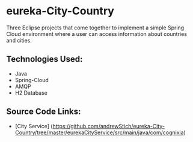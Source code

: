 # eureka-City-Country
Three Eclipse projects that come together to implement a simple Spring Cloud environment where a user can access information about countries and cities.

## Technologies Used:
* Java
* Spring-Cloud
* AMQP
* H2 Database

## Source Code Links:
* [City Service] (https://github.com/andrewStich/eureka-City-Country/tree/master/eurekaCityService/src/main/java/com/cognixia)
